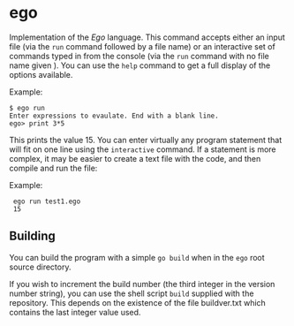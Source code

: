 # ego
Implementation of the _Ego_ language. This command accepts either an input file
(via the `run` command followed by a file name) or an interactive set of commands 
typed in from the console
(via the `run` command with no file name given ). You can use the `help` command to get a full
display of the options available.

Example:

    $ ego run
    Enter expressions to evaulate. End with a blank line.
    ego> print 3*5
    
This prints the value 15. You can enter virtually any program statement that will fit on
one line using the `interactive` command. If a statement is more complex, it may be easier
to create a text file with the code, and then compile and run the file:

Example:

     ego run test1.ego
     15


## Building

You can build the program with a simple `go build` when in the `ego` root source directory.

If you wish to increment the build number (the third integer in the version number string),
you can use the shell script `build` supplied with the repository. This depends on the 
existence of the file buildver.txt which contains the last integer value used.
